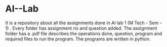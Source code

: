 # AI--Lab
It is a repository about all the assignments done in AI lab 1 (M Tech - Sem - 1) . Every folder has assignment no and question added. The assignment folder has a .pdf file describes the operations done, question, program and required files to run the program. The programs are written in python.

